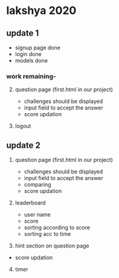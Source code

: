 # lakshya 2020


## update 1


- signup page done 
- login done
- models done 

### work remaining-


2. question page (first.html in our project)
   - challenges should be displayed
   - input field to accept the answer
   - score updation


3. logout


## update 2

1. question page (first.html in our project)
   - challenges should be displayed
   - input field to accept the answer
   - comparing 
   - score updation

2. leaderboard
   - user name
   - score
   - sorting according to score
   - sorting acc to time

3. hint section on question page
 - score updation

4. timer

 
